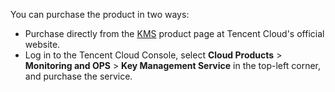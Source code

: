 You can purchase the product in two ways:
- Purchase directly from the [KMS](https://intl.cloud.tencent.com/product/kms) product page at Tencent Cloud's official website.
- Log in to the Tencent Cloud Console, select **Cloud Products** > **Monitoring and OPS** > **Key Management Service** in the top-left corner, and purchase the service.

